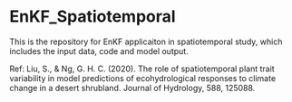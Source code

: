 # EnKF_Spatiotemporal
This is the repository for EnKF applicaiton in spatiotemporal study, which includes the input data, code and model output.

Ref: Liu, S., & Ng, G. H. C. (2020). The role of spatiotemporal plant trait variability in model predictions of ecohydrological responses to climate change in a desert shrubland. Journal of Hydrology, 588, 125088.

